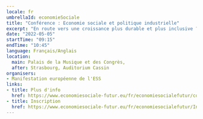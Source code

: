 ```yaml
---
locale: fr
umbrellaId: economieSociale
title: "Conférence : Economie sociale et politique industrielle"
excerpt: "En route vers une croissance plus durable et plus inclusive ?"
date: "2022-05-05"
startTime: "09:15"
endTime: "10:45"
language: Français/Anglais
location:
  main: Palais de la Musique et des Congrès,
  after: Strasbourg, Auditorium Cassin
organisers:
- Manifestation européenne de l'ESS
links:
- title: Plus d'info
  href: https://www.economiesociale-futur.eu/fr/economiesocialefutur/conf3
- title: Inscription
  href: https://www.economiesociale-futur.eu/fr/economiesocialefutur/Inscription/
---
```

